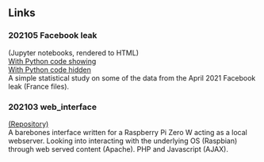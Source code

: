 ## Links

### 202105 Facebook leak
(Jupyter notebooks, rendered to HTML)  
[With Python code showing](https://bit.ly/3bN4RR5)  
[With Python code hidden](https://bit.ly/3tQGHv1)  
A simple statistical study on some of the data from the April 2021 Facebook leak (France files).

### 202103 web_interface
[(Repository)](https://github.com/vma1991/web_interface)  
A barebones interface written for a Raspberry Pi Zero W acting as a local webserver. Looking into interacting with the underlying OS (Raspbian) through web served content (Apache). PHP and Javascript (AJAX).
